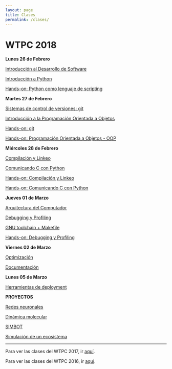 ```yaml
---
layout: page
title: Clases
permalink: /clases/
---
```


# WTPC 2018

<!--Clases todavía no disponibles. Se irán subiendo a lo largo del workshop-->

**Lunes 26 de Febrero**

[Introducción al Desarrollo de Software](/clases/2018/01_desarrollo_software.pdf)

[Introducción a Python](/clases/2018/02_intro_python.pdf)

[Hands-on: Python como lenguaje de scripting](https://github.com/wtpc/HO-python)



**Martes 27 de Febrero**

[Sistemas de control de versiones: git](/clases/2018/03_git.pdf)

[Introducción a la Programación Orientada a Objetos](/clases/2018/04_oop.pdf)

[Hands-on: git](http://github.com/wtpc/HOgit)

[Hands-on: Programación Orientada a Objetos - OOP](http://github.com/wtpc/HOoop_2018)


**Miércoles 28 de Febrero**

[Compilación y Linkeo](/clases/2018/05_linking_compiled.pdf)

[Comunicando C con Python](/clases/2018/06_linking_python.pdf)

[Hands-on: Compilación y Linkeo](http://github.com/wtpc/HOcompiled)

[Hands-on: Comunicando C con Python](http://github.com/wtpc/HOpython-compiled)


**Jueves 01 de Marzo**

[Arquitectura del Computador](/clases/2018/07_arquitectura.pdf)

[Debugging y Profiling](/clases/2018/08_debug_profile.pdf)

[GNU toolchain + Makefile](/clases/2018/09_gnu_makefile.pdf)

[Hands-on: Debugging y Profiling](http://github.com/wtpc/HOdebug-profile)


**Viernes 02 de Marzo**

[Optimización](/clases/2018/10_optimizacion.pdf)

[Documentación](/clases/2018/11_documentacion.pdf)


**Lunes 05 de Marzo**

[Herramientas de deployment](/clases/2018/12_deployment.pdf)

<!--
**Sábado 03 de Marzo**

[Programación en entornos paralelos: MPI](/clases/2017/11_MPI.pdf)

[Estado del arte](/clases/2017/12_estado_del_arte.pdf)



**Lunes 05 de Marzo**




**Martes 06 de Marzo**

Charla invitada: Dr. Adrián Will - Redes neuronales y aplicaciones (Parte 1)

Charla invitada: M. Sc. Ticiano Torres Peralta - Arduino: Una plataforma abierta y rápida para desarrollos embebidos 


**Miércoles 07 de Marzo**

Charla invitada: Dr. Adrián Will - Redes neuronales y aplicaciones (Parte 2)


**Jueves 08 de Marzo**

**Viernes 09 de Marzo**

-->

**PROYECTOS**

[Redes neuronales](/clases/2018/proyectos/proyecto_redes.pdf)

[Dinámica molecular](/clases/2018/proyectos/proyecto_md.pdf)

[SIMBOT](/clases/2018/proyectos/proyecto_simbot.pdf)

[Simulación de un ecosistema](/clases/2018/proyectos/proyecto_ecosistema.pdf)


---------------------------------
Para ver las clases del WTPC 2017, ir [aquí](/clases/2017/).

Para ver las clases del WTPC 2016, ir [aquí](http://wp.df.uba.ar/wtpc/clases/2017/).

<!---

**Miércoles 08 de Marzo**

[GNU toolchain + Makefile](/clases/2017/13)

[Charla abierta]()



Esteban Mocskos: Computación de Alto Rendimiento: TUPAC
Martes 15 Marzo:

Diego Zea: Desarrollo de paquetes en lenguaje julia

Pablo Mininni: Programación en entornos masivamente paralelos
Miércoles 16 Marzo:

Gonzalo Sosa Rolón: Soluciones para la convivencia entre programadores y científicos

Saif Addin Ellafi: Big Data, Data Wrangling y modelos de riesgo crediticio

Xabier Anduaga | Gastón Romeo: Física de partículas en Wall Street

PabloHE: virtualenv
Jueves 17 Marzo:

PabloA: Herramientas GNU en línea de comandos

Ticiano Torres Peralta:  Multi-Agent Biorobotics Laboratory

Ariel Marín: Sistemas operativos en tiempo real: FreeRTOS
Viernes 18 Marzo:

Franco Bellomo: Simulaciones de MonteCarlo con TEN

Presentaciones de Grupos: Satélites

Presentaciones de Grupos: Pajaritos

Presentaciones de Grupos: Robot

Presentaciones de Grupos: Dinámica
-->
